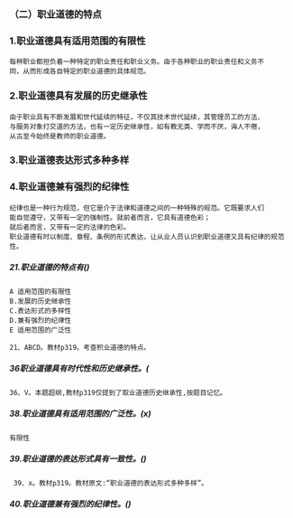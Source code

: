 ### （二）职业道德的特点
### 1.职业道德具有适用范围的有限性
    每种职业都担负着一种特定的职业责任和职业义务。由于各种职业的职业责任和义务不
    同，从而形成各自特定的职业道德的具体规范。
    
### 2.职业道德具有发展的历史继承性
    由于职业具有不断发展和世代延续的特征，不仅其技术世代延续，其管理员工的方法、
    与服务对象打交道的方法，也有一定历史继承性，如有教无类、学而不厌，诲人不倦，
    从古至今始终是教师的职业道德。
### 3.职业道德表达形式多种多样
### 4.职业道德兼有强烈的纪律性
    纪律也是一种行为规范，但它是介于法律和道德之间的一种特殊的规范。它既要求人们
    能自觉遵守，又带有一定的强制性。就前者而言，它具有道德色彩；
    就后者而言，又带有一定的法律的色彩。
    职业道德有时以制度、章程、条例的形式表达，让从业人员认识到职业道德又具有纪律的规范性。
    
    
##### 21.职业道德的特点有()
    A 适用范围的有限性
    B.发展的历史继承性
    C.表达形式的多样性
    D.兼有强烈的纪律性
    E 适用范围的广泛性
    
    21、ABCD。教材p319。考查积业道德的特点。
    
   
##### 36职业道德具有时代性和历史继承性。(
    36、V。本题超纲,教材p319仅提到了取业道德历史继承性,按题目记忆。

##### 38.职业道德具有适用范围的广泛性。(x)
    有限性

##### 39.职业道德的表达形式具有一致性。()
     39、x。教材p319。教材原文:“职业道德的表达形式多种多样”。

##### 40.职业道德兼有强烈的纪律性。()
    
    
    




























    
